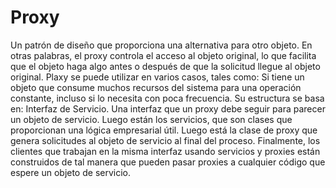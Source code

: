 # Proxy
Un patrón de diseño que proporciona una alternativa para otro objeto. En otras palabras, el proxy controla el acceso al objeto original, lo que facilita que el objeto haga algo antes o después de que la solicitud llegue al objeto original. Plaxy se puede utilizar en varios casos, tales como:
Si tiene un objeto que consume muchos recursos del sistema para una operación constante, incluso si lo necesita con poca frecuencia. Su estructura se basa en:
Interfaz de Servicio. Una interfaz que un proxy debe seguir para parecer un objeto de servicio. Luego están los servicios, que son clases que proporcionan una lógica empresarial útil. Luego está la clase de proxy que genera solicitudes al objeto de servicio al final del proceso. Finalmente, los clientes que trabajan en la misma interfaz usando servicios y proxies están construidos de tal manera que pueden pasar proxies a cualquier código que espere un objeto de servicio.
